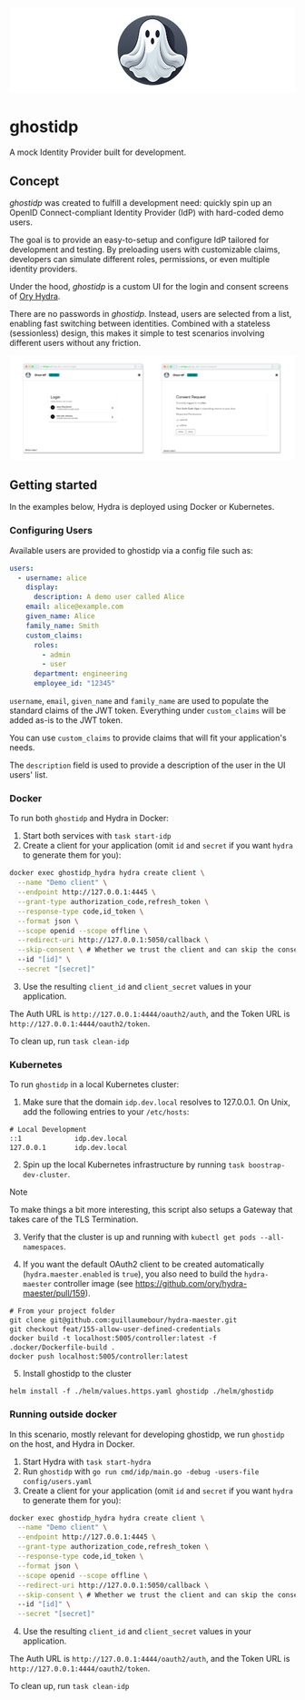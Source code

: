 ![banner](docs/src/images/banner.png)

# ghostidp

A mock Identity Provider built for development.

## Concept

_ghostidp_ was created to fulfill a development need: quickly spin up an OpenID Connect-compliant Identity Provider (IdP) with hard-coded demo users.

The goal is to provide an easy-to-setup and configure IdP tailored for development and testing. By preloading users with customizable claims, developers can simulate different roles, permissions, or even multiple identity providers.

Under the hood, _ghostidp_ is a custom UI for the login and consent screens of [Ory Hydra](https://github.com/ory/hydra).

There are no passwords in _ghostidp_. Instead, users are selected from a list, enabling fast switching between identities. 
Combined with a stateless (sessionless) design, this makes it simple to test scenarios involving different users without any friction.

![ghostidp screenshots](screenshots.png)

## Getting started

In the examples below, Hydra is deployed using Docker or Kubernetes.

### Configuring Users

Available users are provided to ghostidp via a config file such as:

```yaml
users:
  - username: alice
    display:
      description: A demo user called Alice
    email: alice@example.com
    given_name: Alice
    family_name: Smith
    custom_claims:
      roles:
        - admin
        - user
      department: engineering
      employee_id: "12345"
```

`username`, `email`, `given_name` and `family_name` are used to populate the standard claims of the JWT token.
Everything under `custom_claims` will be added as-is to the JWT token. 

You can use `custom_claims` to provide claims that will fit your application's needs.

The `description` field is used to provide a description of the user in the UI users' list.

### Docker

To run both `ghostidp` and Hydra in Docker:

1. Start both services with `task start-idp`
2. Create a client for your application (omit `id` and `secret` if you want `hydra` to generate them for you):
```bash
docker exec ghostidp_hydra hydra create client \
  --name "Demo client" \
  --endpoint http://127.0.0.1:4445 \
  --grant-type authorization_code,refresh_token \
  --response-type code,id_token \
  --format json \
  --scope openid --scope offline \
  --redirect-uri http://127.0.0.1:5050/callback \
  --skip-consent \ # Whether we trust the client and can skip the consent page.
  --id "[id]" \
  --secret "[secret]"
```
3. Use the resulting `client_id` and `client_secret` values in your application.

The Auth URL is `http://127.0.0.1:4444/oauth2/auth`, and the Token URL is `http://127.0.0.1:4444/oauth2/token`.

To clean up, run `task clean-idp`

### Kubernetes

To run `ghostidp` in a local Kubernetes cluster:

1. Make sure that the domain `idp.dev.local` resolves to 127.0.0.1. On Unix, add the following entries to your `/etc/hosts`:
```
# Local Development
::1             idp.dev.local
127.0.0.1       idp.dev.local
```

2. Spin up the local Kubernetes infrastructure by running `task boostrap-dev-cluster`.

> [!NOTE]  
> To make things a bit more interesting, this script also setups a Gateway that takes care of the TLS Termination.

3. Verify that the cluster is up and running with `kubectl get pods --all-namespaces`.

4. If you want the default OAuth2 client to be created automatically (`hydra.maester.enabled` is `true`), you also need to build the `hydra-maester` controller image (see https://github.com/ory/hydra-maester/pull/159).
```
# From your project folder
git clone git@github.com:guillaumebour/hydra-maester.git
git checkout feat/155-allow-user-defined-credentials
docker build -t localhost:5005/controller:latest -f .docker/Dockerfile-build .    
docker push localhost:5005/controller:latest
```

5. Install ghostidp to the cluster
```
helm install -f ./helm/values.https.yaml ghostidp ./helm/ghostidp 
```

### Running outside docker

In this scenario, mostly relevant for developing ghostidp, we run `ghostidp` on the host, and Hydra in Docker.

1. Start Hydra with `task start-hydra`
2. Run `ghostidp` with `go run cmd/idp/main.go -debug -users-file config/users.yaml`
3. Create a client for your application (omit `id` and `secret` if you want `hydra` to generate them for you):
```bash
docker exec ghostidp_hydra hydra create client \
  --name "Demo client" \
  --endpoint http://127.0.0.1:4445 \
  --grant-type authorization_code,refresh_token \
  --response-type code,id_token \
  --format json \
  --scope openid --scope offline \
  --redirect-uri http://127.0.0.1:5050/callback \
  --skip-consent \ # Whether we trust the client and can skip the consent page.
  --id "[id]" \
  --secret "[secret]"
```
4. Use the resulting `client_id` and `client_secret` values in your application.

The Auth URL is `http://127.0.0.1:4444/oauth2/auth`, and the Token URL is `http://127.0.0.1:4444/oauth2/token`.

To clean up, run `task clean-idp`

